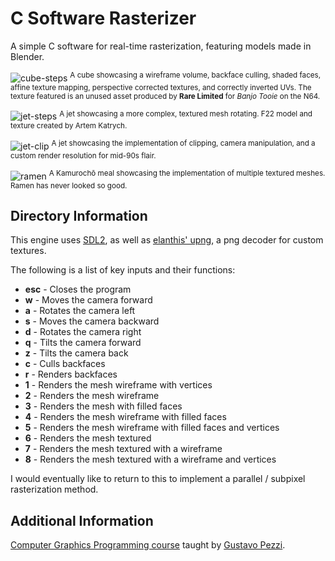 # C Software Rasterizer

A simple C software for real-time rasterization, featuring models made in Blender.

![cube-steps](https://github.com/Nico-Posateri/c-software-rasterizer/assets/141705409/4f530095-8d02-4f2c-9747-43af5d66acf9)
<sup>A cube showcasing a wireframe volume, backface culling, shaded faces, affine texture mapping, perspective corrected textures, and correctly inverted UVs. The texture featured is an unused asset produced by **Rare Limited** for *Banjo Tooie* on the N64.</sup>

![jet-steps](https://github.com/Nico-Posateri/c-software-rasterizer/assets/141705409/89d56d30-f8f9-4136-a446-62b205fac922)
<sup>A jet showcasing a more complex, textured mesh rotating. F22 model and texture created by Artem Katrych.</sup>

![jet-clip](https://github.com/Nico-Posateri/c-software-rasterizer/assets/141705409/2e09ad29-9f37-4e38-988c-6d4a6294d991)
<sup>A jet showcasing the implementation of clipping, camera manipulation, and a custom render resolution for mid-90s flair.</sup>

![ramen](https://github.com/Nico-Posateri/c-software-rasterizer/assets/141705409/84ac1fd3-f7ff-41b0-97db-7fa2923667e5)
<sup>A Kamurochō meal showcasing the implementation of multiple textured meshes. Ramen has never looked so good.</sup>

## Directory Information

This engine uses [SDL2](https://github.com/libsdl-org/SDL/releases/tag/release-2.28.5), as well as [elanthis' upng](https://github.com/elanthis/upng), a png decoder for custom textures.

The following is a list of key inputs and their functions:
- **esc** - Closes the program
- **w** - Moves the camera forward
- **a** - Rotates the camera left
- **s** - Moves the camera backward
- **d** - Rotates the camera right
- **q** - Tilts the camera forward
- **z** - Tilts the camera back
- **c** - Culls backfaces
- **r** - Renders backfaces
- **1** - Renders the mesh wireframe with vertices
- **2** - Renders the mesh wireframe
- **3** - Renders the mesh with filled faces
- **4** - Renders the mesh wireframe with filled faces
- **5** - Renders the mesh wireframe with filled faces and vertices
- **6** - Renders the mesh textured
- **7** - Renders the mesh textured with a wireframe
- **8** - Renders the mesh textured with a wireframe and vertices

I would eventually like to return to this to implement a parallel / subpixel rasterization method.

## Additional Information

[Computer Graphics Programming course](https://pikuma.com/courses/learn-3d-computer-graphics-programming) taught by [Gustavo Pezzi](https://github.com/gustavopezzi).
